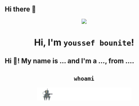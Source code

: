 ## Hi there 👋
<div align="center">
<div id="header" align="center">
  <img src="https://media.giphy.com/media/hu9xj9UtxpoY3oytsh/giphy.gif" width="100"/>
</div>

# Hi, I'm ```youssef bounite```!


<h2 align="left">Hi 👋! My name is ... and I'm a ..., from ....</h2>

 ## ```whoami```

<img src="pixel_robot.gif" align="center" width="300">
<div id="badges" align="center">

</div>
